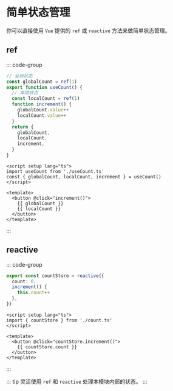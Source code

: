 # 简单状态管理

你可以直接使用 `Vue` 提供的 `ref` 或 `reactive` 方法来做简单状态管理。

## ref

::: code-group

```ts [src/pages/demo/useCount.ts]
// 全局状态
const globalCount = ref(1)
export function useCount() {
  // 本地状态
  const localCount = ref(1)
  function increment() {
    globalCount.value++
    localCount.value++
  }
  return {
    globalCount,
    localCount,
    increment,
  }
}
```

```vue [src/pages/demo/index.vue]
<script setup lang="ts">
import useCount from './useCount.ts'
const { globalCount, localCount, increment } = useCount()
</script>

<template>
  <button @click="increment()">
    {{ globalCount }}
    {{ localCount }}
  </button>
</template>
```

:::

## reactive

::: code-group

```ts [src/pages/demo/count.ts]
export const countStore = reactive({
  count: 0,
  increment() {
    this.count++
  },
})
```

```vue [src/pages/demo.vue]
<script setup lang="ts">
import { countStore } from './count.ts'
</script>

<template>
  <button @click="countStore.increment()">
    {{ countStore.count }}
  </button>
</template>
```

:::

::: tip
灵活使用 `ref` 和 `reactive` 处理本模块内部的状态。
:::
